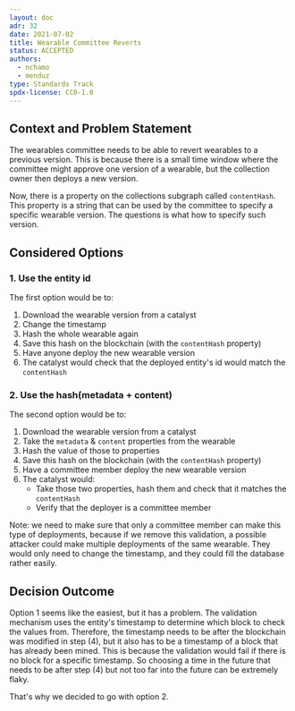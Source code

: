 ```yaml
---
layout: doc
adr: 32
date: 2021-07-02
title: Wearable Committee Reverts
status: ACCEPTED
authors:
  - nchamo
  - menduz
type: Standards Track
spdx-license: CC0-1.0
---
```


## Context and Problem Statement

The wearables committee needs to be able to revert wearables to a previous version. This is because there is a small time window where the committee might approve one version of a wearable, but the collection owner then deploys a new version.

Now, there is a property on the collections subgraph called `contentHash`. This property is a string that can be used by the committee to specify a specific wearable version. The questions is what how to specify such version.

## Considered Options

### 1. Use the entity id

The first option would be to:

1. Download the wearable version from a catalyst
2. Change the timestamp
3. Hash the whole wearable again
4. Save this hash on the blockchain (with the `contentHash` property)
5. Have anyone deploy the new wearable version
6. The catalyst would check that the deployed entity's id would match the `contentHash`

### 2. Use the hash(metadata + content)

The second option would be to:

1. Download the wearable version from a catalyst
2. Take the `metadata` & `content` properties from the wearable
3. Hash the value of those to properties
4. Save this hash on the blockchain (with the `contentHash` property)
5. Have a committee member deploy the new wearable version
6. The catalyst would:
   - Take those two properties, hash them and check that it matches the `contentHash`
   - Verify that the deployer is a committee member

Note: we need to make sure that only a committee member can make this type of deployments, because if we remove this validation, a possible attacker could make multiple deployments of the same wearable. They would only need to change the timestamp, and they could fill the database rather easily.

## Decision Outcome

Option 1 seems like the easiest, but it has a problem. The validation mechanism uses the entity's timestamp to determine which block to check the values from. Therefore, the timestamp needs to be after the blockchain was modified in step (4), but it also has to be a timestamp of a block that has already been mined. This is because the validation would fail if there is no block for a specific timestamp. So choosing a time in the future that needs to be after step (4) but not too far into the future can be extremely flaky.

That's why we decided to go with option 2.
